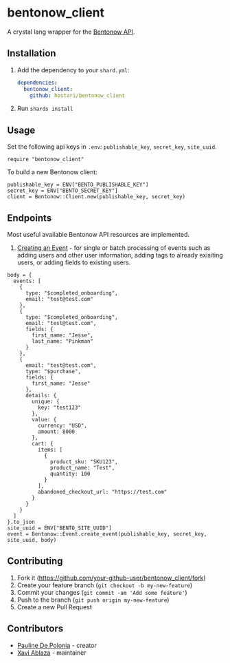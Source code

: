 # bentonow_client

A crystal lang wrapper for the [Bentonow API](https://bentonow.com/).

## Installation

1. Add the dependency to your `shard.yml`:

   ```yaml
   dependencies:
     bentonow_client:
       github: hostari/bentonow_client
   ```

2. Run `shards install`

## Usage

Set the following api keys in `.env`: `publishable_key`, `secret_key`, `site_uuid`.

```crystal
require "bentonow_client"
```

To build a new Bentonow client:
```crystal
publishable_key = ENV["BENTO_PUBLISHABLE_KEY"]
secret_key = ENV["BENTO_SECRET_KEY"]
client = Bentonow::Client.new(publishable_key, secret_key)
```

## Endpoints
Most useful available Bentonow API resources are implemented.

1. [Creating an Event](https://docs.bentonow.com/reference-api/create-events) - for single or batch processing of events such as adding users and other user information, adding tags to already exisiting users, or adding fields to existing users.

```crystal
body = {
  events: [
    {
      type: "$completed_onboarding",
      email: "test@test.com"
    },
    {
      type: "$completed_onboarding",
      email: "test@test.com",
      fields: {
        first_name: "Jesse",
        last_name: "Pinkman"
      }
    },
    {
      email: "test@test.com",
      type: "$purchase",
      fields: {
        first_name: "Jesse"
      },
      details: {
        unique: {
          key: "test123"
        },
        value: {
          currency: "USD",
          amount: 8000
        },
        cart: {
          items: [
            {
              product_sku: "SKU123",
              product_name: "Test",
              quantity: 100
            }
          ],
          abandoned_checkout_url: "https://test.com"
        }
      }
    }
  ]
}.to_json
site_uuid = ENV["BENTO_SITE_UUID"]
event = Bentonow::Event.create_event(publishable_key, secret_key, site_uuid, body)
```

## Contributing

1. Fork it (<https://github.com/your-github-user/bentonow_client/fork>)
2. Create your feature branch (`git checkout -b my-new-feature`)
3. Commit your changes (`git commit -am 'Add some feature'`)
4. Push to the branch (`git push origin my-new-feature`)
5. Create a new Pull Request

## Contributors

- [Pauline De Polonia](https://github.com/paula4230) - creator
- [Xavi Ablaza](https://github.com/xaviablaza) - maintainer
